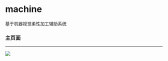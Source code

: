 # machine
基于机器视觉柔性加工辅助系统

### 主页面
- - -

![](https://github.com/SputnikPH/machine/tree/master/show/home.png)
